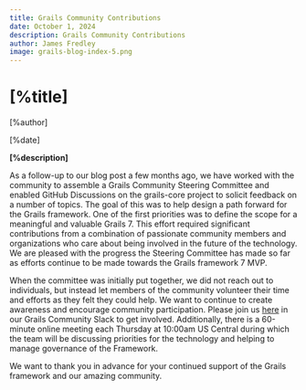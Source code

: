 ```yaml
---
title: Grails Community Contributions
date: October 1, 2024
description: Grails Community Contributions
author: James Fredley
image: grails-blog-index-5.png
---
```


# [%title]

[%author]

[%date]

**[%description]**

As a follow-up to our blog post a few months ago, we have worked with the community to assemble a Grails Community
Steering Committee and enabled GitHub Discussions on the grails-core project to solicit feedback on a number of topics.
The goal of this was to help design a path forward for the Grails framework. One of the first priorities was to define
the scope for a meaningful and valuable Grails 7. This effort required significant contributions from a combination of
passionate community members and organizations who care about being involved in the future of the technology. We are
pleased with the progress the Steering Committee has made so far as efforts continue to be made towards the Grails
framework 7 MVP.

When the committee was initially put together, we did not reach out to individuals, but instead let members of the
community volunteer their time and efforts as they felt they could help. We want to continue to create awareness and
encourage community participation. Please join us [here](https://slack.grails.org/) in our Grails Community Slack to get involved. Additionally,
there is a 60-minute online meeting each Thursday at 10:00am US Central during which the team will be discussing
priorities for the technology and helping to manage governance of the Framework.

We want to thank you in advance for your continued support of the Grails framework and our amazing community.